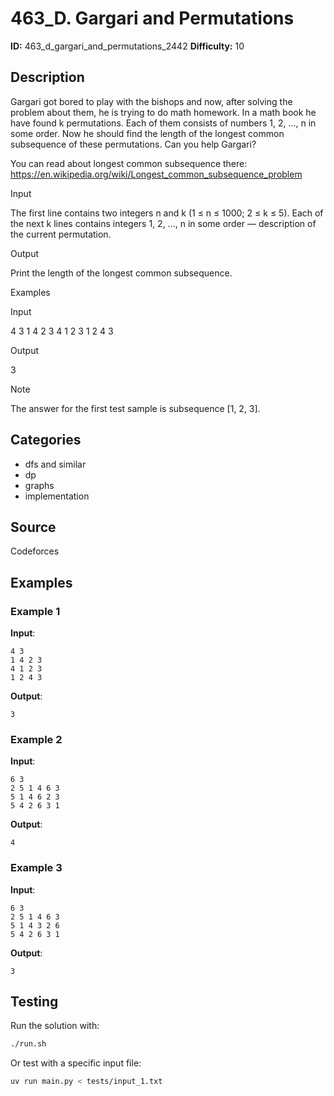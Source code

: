 # 463_D. Gargari and Permutations

**ID:** 463_d_gargari_and_permutations_2442
**Difficulty:** 10

## Description

Gargari got bored to play with the bishops and now, after solving the problem about them, he is trying to do math homework. In a math book he have found k permutations. Each of them consists of numbers 1, 2, ..., n in some order. Now he should find the length of the longest common subsequence of these permutations. Can you help Gargari?

You can read about longest common subsequence there: https://en.wikipedia.org/wiki/Longest_common_subsequence_problem

Input

The first line contains two integers n and k (1 ≤ n ≤ 1000; 2 ≤ k ≤ 5). Each of the next k lines contains integers 1, 2, ..., n in some order — description of the current permutation.

Output

Print the length of the longest common subsequence.

Examples

Input

4 3
1 4 2 3
4 1 2 3
1 2 4 3


Output

3

Note

The answer for the first test sample is subsequence [1, 2, 3].

## Categories

- dfs and similar
- dp
- graphs
- implementation

## Source

Codeforces

## Examples

### Example 1

**Input**:
```
4 3
1 4 2 3
4 1 2 3
1 2 4 3
```

**Output**:
```
3
```

### Example 2

**Input**:
```
6 3
2 5 1 4 6 3
5 1 4 6 2 3
5 4 2 6 3 1
```

**Output**:
```
4
```

### Example 3

**Input**:
```
6 3
2 5 1 4 6 3
5 1 4 3 2 6
5 4 2 6 3 1
```

**Output**:
```
3
```


## Testing

Run the solution with:

```bash
./run.sh
```

Or test with a specific input file:

```bash
uv run main.py < tests/input_1.txt
```
